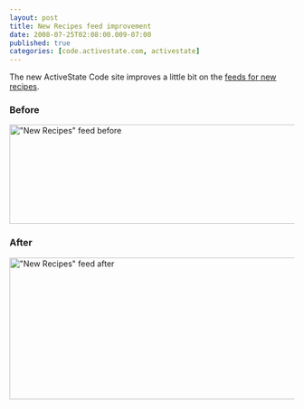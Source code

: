```yaml
---
layout: post
title: New Recipes feed improvement
date: 2008-07-25T02:08:00.009-07:00
published: true
categories: [code.activestate.com, activestate]
---
```


<p>The new ActiveState Code site improves a little bit on the <a href="http://code.activestate.com/feeds/recipes/">feeds for new recipes</a>.</p>

<h3>Before</h3>

<p><a href="https://www.flickr.com/photos/trento/2701029711/" title="&quot;New Recipes&quot; feed before"><img src="//farm4.static.flickr.com/3158/2701029711_8365ebf895_o.png" width="633" height="176" alt="&quot;New Recipes&quot; feed before" /></a></p>

<h3>After</h3>

<p><a href="https://www.flickr.com/photos/trento/2701029655/" title="&quot;New Recipes&quot; feed after"><img src="//farm4.static.flickr.com/3154/2701029655_41e960ce7a_o.png" width="634" height="251" alt="&quot;New Recipes&quot; feed after" /></a></p>
